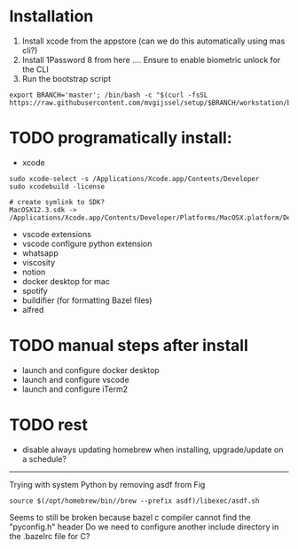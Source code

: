 # Installation

1. Install xcode from the appstore (can we do this automatically using mas cli?)
2. Install 1Password 8 from here .... Ensure to enable biometric unlock for the CLI
3. Run the bootstrap script

```
export BRANCH='master'; /bin/bash -c "$(curl -fsSL https://raw.githubusercontent.com/mvgijssel/setup/$BRANCH/workstation/bootstrap.sh)"
```

# TODO programatically install:

- xcode
```
sudo xcode-select -s /Applications/Xcode.app/Contents/Developer
sudo xcodebuild -license

# create symlink to SDK?
MacOSX12.3.sdk -> /Applications/Xcode.app/Contents/Developer/Platforms/MacOSX.platform/Developer/SDKs/MacOSX.sdk
```
- vscode extensions
- vscode configure python extension
- whatsapp
- viscosity
- notion
- docker desktop for mac
- spotify
- buildifier (for formatting Bazel files)
- alfred

# TODO manual steps after install

- launch and configure docker desktop
- launch and configure vscode
- launch and configure iTerm2 

# TODO rest

- disable always updating homebrew when installing, upgrade/update on a schedule?



---

Trying with system Python by removing asdf from Fig
```
source $(/opt/homebrew/bin//brew --prefix asdf)/libexec/asdf.sh
```

Seems to still be broken because bazel c compiler cannot find the "pyconfig.h" header
Do we need to configure another include directory in the .bazelrc file for C?